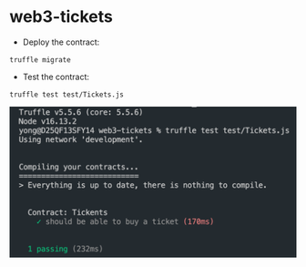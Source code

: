 # web3-tickets

- Deploy the contract:
```linux
truffle migrate
```

- Test the contract:
```linux
truffle test test/Tickets.js
```
<img src="https://github.com/hyc0812/web3-tickets/blob/master/pics/related_with_test_result.png" alt="drawing" width="600"/>

